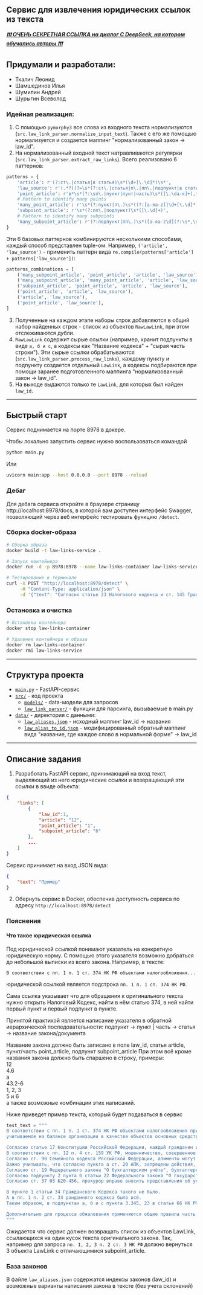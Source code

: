 ## Сервис для извлечения юридических ссылок из текста

***[❗❗❗ ОЧЕНЬ СЕКРЕТНАЯ ССЫЛКА на диалог С DeepSeek, на котором обучались авторы ❗❗❗](https://chat.deepseek.com/share/s518yo9t8tfh3g18kq)***

## Придумали и разработали:

- Ткалич Леонид
- Шамшединов Илья
- Шумилин Андрей
- Шурыгин Всеволод

### Идейная реализация:

1. С помощью `pymorphy3` все слова из входного текста нормализуются (`src.law_link_parser.normalize_input_text`). Также с его же помощью нормализуется и создается маппинг "нормализованный закон -> law_id".
2. На нормализованный входной текст натравливаются регулярки (`src.law_link_parser.extract_raw_links`). Всего реализовано 6 паттернов:
```python
patterns = {
    'article': r'(?:ст\.|статья|в статья)\s*(\d+[\.\d]*)\s*',
    'law_source': r'(.*?)(?=\s*(?:ст\.|статья|п\.|пп\.|подпункт|в статья|$))',
    'point_article': r'в*\s*(?:\sп\.|пункт|пунт|часть)\s*([\.\dа-я]+),*\s*',
    # Pattern to identify many points
    'many_point_article': r'\s*(?:пункт|п\.)\s*((?:[а-яa-z]|\d+[\.\d]*)(?:\s*,\s*(?:[а-яa-z]|\d+[\.\d]*))*(?:\s*и\s*(?:[а-яa-z]|\d+[\.\d]*))?)\s*',
    'subpoint_article': r'\s*(?:пп\.|подпункт)\s*([\.\d]+)',
    # Pattern to identify many subpoints
    'many_subpoint_article': r'(?:подпункт|пп\.)\s*([а-яa-z\d](?:\s*,\s*[а-яa-z\d])*(?:\s*и\s*[а-яa-z\d])?)'
}
```
Эти 6 базовых паттернов комбинируются несколькими способами, каждый способ представлен tuple-ом. Например, `('article', 'law_source')` - применить паттерн вида `re.compile(patterns['article'] + patterns['law_source'])`:

```python
patterns_combinations = [
    ('many_subpoint_article', 'point_article', 'article', 'law_source'),
    ('many_subpoint_article', 'many_point_article', 'article', 'law_source'),
    ('subpoint_article', 'point_article', 'article', 'law_source'),
    ('point_article', 'article', 'law_source'),
    ('article', 'law_source'),
    ('point_article', 'law_source'),
]
```
3. Полученные на каждом этапе наборы строк добавляются в общий набор найденных строк - список из объектов `RawLawLink`, при этом отслеживаются дубли.
4. `RawLawLink` содержит сырые ссылки (например, хранит подпункты в виде `а, б и с`, а кодексы как "Название кодекса" + "сырая часть строки"). Эти сырые ссылки обрабатываются (`src.law_link_parser.process_raw_links`), каждому пункту и подпункту создается отдельный `LawLink`, а кодексы подбираются при помощи заранее подготовленного маппинга "нормализованный закон -> law_id".
5. На выходе выдаются только те `LawLink`, для которых был найден `law_id`.

---

## Быстрый старт

Сервис поднимается на порте 8978 в докере.

Чтобы локально запустить сервис нужно воспользоваться командой 
```bash 
python main.py
```

Или

```bash
uvicorn main:app --host 0.0.0.0 --port 8978 --reload
```

### Дебаг

Для дебага сервиса откройте в браузере страницу http://localhost:8978/docs, в которой вам доступен интерфейс Swagger, позволяющий через веб интерфейс тестировать функцию `/detect`.

### Сборка docker-образа

```bash
# Сборка образа
docker build -t law-links-service .

# Запуск контейнера
docker run -d -p 8978:8978 --name law-links-container law-links-service

# Тестирование в терминале
curl -X POST "http://localhost:8978/detect" \
     -H "Content-Type: application/json" \
     -d '{"text": "Согласно статье 23 Налогового кодекса и ст. 145 Гражданского кодекса"}'
```

### Остановка и очистка

```bash
# Остановка контейнера
docker stop law-links-container

# Удаление контейнера и образа
docker rm law-links-container
docker rmi law-links-service
```

---

## Структура проекта

- [`main.py`](https://github.com/seemsGoodNow/hse_nlp/blob/main/main.py) - FastAPI-сервис
- [`src/`](https://github.com/seemsGoodNow/hse_nlp/blob/main/src/) - код проекта
    - [`models/`](https://github.com/seemsGoodNow/hse_nlp/blob/main/src/models) - data-модели для запросов
    - [`law_link_parser/`](https://github.com/seemsGoodNow/hse_nlp/blob/main/src/law_link_parser.py) - функции для парсинга, вызываемые в main.py
- [`data/`](https://github.com/seemsGoodNow/hse_nlp/blob/main/data/) - директория с данными:
    - [`law_aliases.json`](https://github.com/seemsGoodNow/hse_nlp/blob/main/data/law_aliases.json) - исходный маппинг law_id -> названия
    - [`law_alias_to_id.json`](https://github.com/seemsGoodNow/hse_nlp/blob/main/data/law_alias_to_id.json) - модифицированный обратный маппинг вида "название, где каждое слово в нормальной форме" -> law_id

---

## Описание задания

1. Разработать FastAPI сервис, принимающий на вход текст, выделяющий из него юридические ссылки и возвращающий эти ссылки в ввиде объекта:
```json
{
    "links": [
        {
            "law_id":1,
            "article": "12",
            "point_article": "1",
            "subpoint_article": "б"
        },
        ...
    ]
}
```
Сервис принимает на вход JSON вида:
```json
{
    "text": "Пример"
}
```

2. Обернуть сервис в Docker, обеспечив доступность сервиса по адресу `http://localhost:8978/detect`

### Пояснения
#### Что такое юридическая ссылка
Под юридической ссылкой понимают указатель на конкретную юридическую норму.
С помощью этого указателя возможно добраться до небольшой выписки из всего закона.
Например, в тексте:
```text
В соответствии с пп. 1 п. 1 ст. 374 НК РФ объектами налогообложения...
```
юридической ссылкой является подстрока `пп. 1 п. 1 ст. 374 НК РФ`.

Сама ссылка указывает что для обращения к оригинального текста нужно открыть Налоговый Кодекс, найти в нём статью 374, в ней найти первый пункт и первый подпункт в пункте.

Принятой практикой является написание указателя в обратной иерархической последовательности:
подпункт -> пункт | часть -> статья -> название закона/документа

Название закона должно быть записано в поле law_id, статья article, пункт/часть point_article, подпункт subpoint_article
При этом всё кроме названия закона должно быть спаршено в строку, примеры:  
12  
4.6  
а  
43.2-6  
1, 2, 3  
5 и 6  
а также возможные комбинации этих написаний.

Ниже приведет пример текста, который будет подаваться в сервис

```python
test_text = """
В соответствии с пп. 1 п. 1 ст. 374 НК РФ объектами налогообложения признается недвижимое имущество, 
учитываемое на балансе организации в качестве объектов основных средств в порядке, установленном для ст. 105 УК РФ и ведения бухгалтерского учета, в случае, если налоговая база в отношении такого имущества определяется как его среднегодовая стоимость. Согласно п.  10 АПК для целей бухгалтерского учета по общему правилу единицей учета основных средств является инвентарный объект.

Согласно статье 17 Конституции Российской Федерации, каждый гражданин имеет право на жизнь и свободу. Однако, в соответствии с п. 5 ст. 105 УК РФ, убийство двух или более лиц наказывается лишением свободы на срок до двадцати лет. Также, п. 3 ст. 158 УК РФ предусматривает наказание за кражу, совершенную группой лиц по предварительному сговору. Важно отметить, что согласно ст. 30 Гражданского кодекса Российской Федерации, гражданин, признанный недееспособным, не может самостоятельно заключать сделки.
В соответствии с пп. 12 п. 4 ст. 159 УК РФ, мошенничество, совершенное в крупном размере, наказывается лишением свободы на срок до десяти лет. Согласно п. 2 ст. 228 УК РФ, незаконное хранение лабуб в особо крупном размере карается лишением свободы на срок до пятнадцати лет. Необходимо упомянуть и ст. 275 Налогового Кодекса Российской Федерации, которая регулирует порядок налогообложения прибыли контролируемых иностранных компаний.
Согласно ст. 90 Семейного кодекса Российской Федерации, алименты могут быть взысканы в судебном порядке. Также, ст. 70 Трудового кодекса Российской Федерации определяет порядок заключения трудового договора. В соответствии с п. 1 ст. 213 Гражданского процессуального кодекса Российской Федерации, судебные решения подлежат немедленному исполнению.
Важно учитывать, что согласно пункта а ст. 20 АПК, запрещены действия, направленные на ограничение конкуренции. Согласно статье 16 Закона "О защите прав потребителей", продавец обязан предоставить покупателю полную и достоверную информацию о товаре. В соответствии с п. 2 ст. 14 Закона "О персональных данных", оператор обязан обеспечить конфиденциальность персональных данных.
Согласно ст. 19 Федерального закона "О бухгалтерском учёте", бухгалтерский учёт обязателен для всех организаций. Важно отметить, что согласно п. р ст. 9 Федерального закона "О государственной регистрации юридических лиц и индивидуальных предпринимателей", регистрация изменений в учредительных документах юридического лица осуществляется в течение пяти рабочих дней. В соответствии с п. 1 ст. 16 Закона "О защите прав юридических лиц и индивидуальных предпринимателей при осуществлении государственного контроля (надзора) и муниципального контроля", плановые проверки проводятся не чаще одного раза в три года.
Согласно подпункту 2 пунта б статьи 22 Федерального закона "О государственной гражданской службе Российской Федерации", гражданский служащий обязан соблюдать служебную дисциплину. Важно учитывать, что согласно ст. 12 Федерального закона "О защите конкуренции", запрещено злоупотребление доминирующим положением на рынке. Согласно п. 3 статьи 20 Федерального закона "О полиции", полицейские обязаны действовать в строгом соответствии с законодательством Российской Федерации.
Согласно ст. 37 ФЗ №20-456, прокурор вправе вносить представления об устранении нарушений закона. В соответствии с пп. 4, 5, 6 и 8 п. 1 ст. 14 Федерального закона "О государственной регистрации недвижимости", сведения о правах на недвижимость вносятся в Единый государственный реестр недвижимости. Важно отметить, что согласно ст. 6 Федерального закона "О банках и банковской деятельности", банки обязаны соблюдать банковскую тайну.

В пункте 1 статьи 34 Гражданского Кодекса такого не было.
А в пп. 1 п. 2 ст. 34 рандомного кодекса было всё.
Таким образом, в подпунктах а, б и с пункта 3.345, 23 в статье 66 НК РФ Ничего такого и не было.

Дополнительно для процесса обжалования применяются общие правила часть 3, ст. 30.1 КоАП РФ (постановления об административных правонарушениях обжалуются в суд), при дальнейшем споре — нормы ст. 211 АПК РФ и далее.
"""
```

Ожидается что сервис должен возвращать список из объектов LawLink, ссылающихся на один кусок текста оригинального закона.
Так, например для запроса `пп. 1, 2, 3 п. 2 ст. 3 НК РФ` должно вернуться 3 объекта LawLink с отличающимися subpoint_article.

### База законов
В файле `law_aliases.json` содержатся индексы законов (law_id) и возможные варианты написания закона в тексте (без учета склонений)